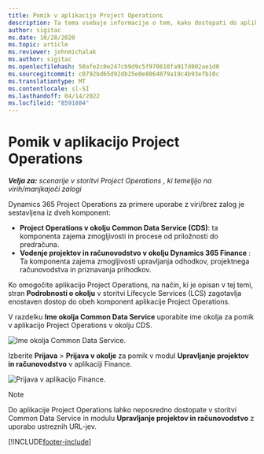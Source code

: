 ```yaml
---
title: Pomik v aplikacijo Project Operations
description: Ta tema vsebuje informacije o tem, kako dostopati do aplikacije Project Operations iz portala Lifecycle Services.
author: sigitac
ms.date: 10/28/2020
ms.topic: article
ms.reviewer: johnmichalak
ms.author: sigitac
ms.openlocfilehash: 50afe2c0e247cb9d9c5f970810fa917d002ae1d0
ms.sourcegitcommit: c0792bd65d92db25e0e8864879a19c4b93efb10c
ms.translationtype: MT
ms.contentlocale: sl-SI
ms.lasthandoff: 04/14/2022
ms.locfileid: "8591884"
---
```

# <a name="navigate-project-operations"></a>Pomik v aplikacijo Project Operations

_**Velja za:** scenarije v storitvi Project Operations , ki temeljijo na virih/manjkajoči zalogi_



Dynamics 365 Project Operations za primere uporabe z viri/brez zalog je sestavljena iz dveh komponent: 

 - **Project Operations v okolju Common Data Service (CDS)**: ta komponenta zajema zmogljivosti in procese od priložnosti do predračuna. 
 - **Vodenje projektov in računovodstvo v okolju Dynamics 365 Finance** : Ta komponenta zajema zmogljivosti upravljanja odhodkov, projektnega računovodstva in priznavanja prihodkov. 

Ko omogočite aplikacijo Project Operations, na način, ki je opisan v tej temi, stran **Podrobnosti o okolju** v storitvi Lifecycle Services (LCS) zagotavlja enostaven dostop do obeh komponent aplikacije Project Operations.  

V razdelku **Ime okolja Common Data Service** uporabite ime okolja za pomik v aplikacijo Project Operations v okolju CDS. 

  ![Ime okolja Common Data Service.](./media/environment-name.PNG)

Izberite **Prijava** > **Prijava v okolje** za pomik v modul **Upravljanje projektov in računovodstvo** v aplikaciji Finance.  

   ![Prijava v aplikacijo Finance.](./media/environment-login.PNG)

> [!NOTE]
> Do aplikacije Project Operations lahko neposredno dostopate v storitvi Common Data Service in modulu **Upravljanje projektov in računovodstvo** z uporabo ustreznih URL-jev. 


[!INCLUDE[footer-include](../includes/footer-banner.md)]